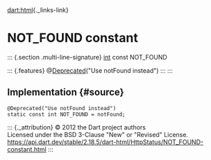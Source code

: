 [dart:html](../../dart-html/dart-html-library){._links-link}

NOT\_FOUND constant
===================

::: {.section .multi-line-signature}
[int](../../dart-core/int-class) const NOT\_FOUND

::: {.features}
@[Deprecated](../../dart-core/deprecated-class)(\"Use notFound
instead\")
:::
:::

Implementation {#source}
--------------

``` {.language-dart data-language="dart"}
@Deprecated("Use notFound instead")
static const int NOT_FOUND = notFound;
```

::: {._attribution}
© 2012 the Dart project authors\
Licensed under the BSD 3-Clause \"New\" or \"Revised\" License.\
<https://api.dart.dev/stable/2.18.5/dart-html/HttpStatus/NOT_FOUND-constant.html>
:::

